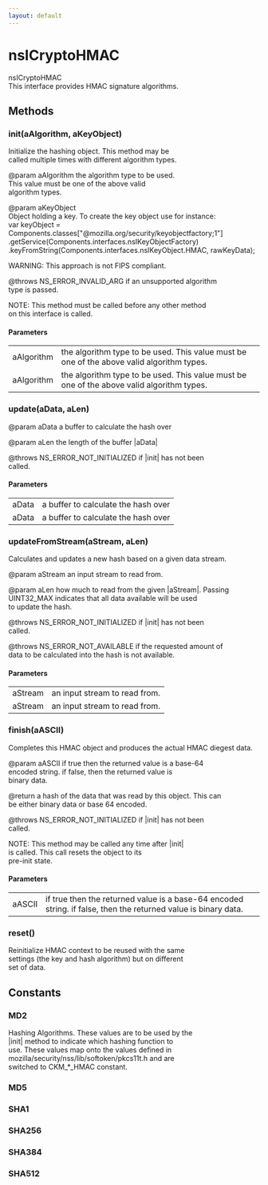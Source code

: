```yaml
---
layout: default
---
```


# nsICryptoHMAC #
  
nsICryptoHMAC  
This interface provides HMAC signature algorithms.  
  

## Methods ##

### init(aAlgorithm, aKeyObject) ###
  
Initialize the hashing object. This method may be  
called multiple times with different algorithm types.  
  
@param aAlgorithm the algorithm type to be used.  
       This value must be one of the above valid  
       algorithm types.  
  
@param aKeyObject  
       Object holding a key. To create the key object use for instance:  
       var keyObject = Components.classes["@mozilla.org/security/keyobjectfactory;1"]  
           .getService(Components.interfaces.nsIKeyObjectFactory)  
             .keyFromString(Components.interfaces.nsIKeyObject.HMAC, rawKeyData);  
  
WARNING: This approach is not FIPS compliant.  
  
@throws NS_ERROR_INVALID_ARG if an unsupported algorithm  
       type is passed.  
  
NOTE: This method must be called before any other method   
       on this interface is called.  
  

#### Parameters ####

<table>

<tr>
<td>aAlgorithm</td>
<td>the algorithm type to be used.  
       This value must be one of the above valid  
       algorithm types.  
</td>
</tr>

<tr>
<td>aAlgorithm</td>
<td>the algorithm type to be used.  
       This value must be one of the above valid  
       algorithm types.  
</td>
</tr>

</table>

### update(aData, aLen) ###
  
@param aData a buffer to calculate the hash over  
  
@param aLen the length of the buffer |aData|  
  
@throws NS_ERROR_NOT_INITIALIZED if |init| has not been   
        called.  
  

#### Parameters ####

<table>

<tr>
<td>aData</td>
<td>a buffer to calculate the hash over  
</td>
</tr>

<tr>
<td>aData</td>
<td>a buffer to calculate the hash over  
</td>
</tr>

</table>

### updateFromStream(aStream, aLen) ###
  
Calculates and updates a new hash based on a given data stream.  
  
@param aStream an input stream to read from.  
  
@param aLen how much to read from the given |aStream|.  Passing  
       UINT32_MAX indicates that all data available will be used   
       to update the hash.   
  
@throws NS_ERROR_NOT_INITIALIZED if |init| has not been   
        called.  
  
@throws NS_ERROR_NOT_AVAILABLE if the requested amount of   
        data to be calculated into the hash is not available.  
  
  

#### Parameters ####

<table>

<tr>
<td>aStream</td>
<td>an input stream to read from.  
</td>
</tr>

<tr>
<td>aStream</td>
<td>an input stream to read from.  
</td>
</tr>

</table>

### finish(aASCII) ###
  
Completes this HMAC object and produces the actual HMAC diegest data.  
  
@param aASCII if true then the returned value is a base-64   
       encoded string.  if false, then the returned value is  
       binary data.    
  
@return a hash of the data that was read by this object.  This can  
        be either binary data or base 64 encoded.  
  
@throws NS_ERROR_NOT_INITIALIZED if |init| has not been   
        called.  
  
NOTE: This method may be called any time after |init|  
      is called.  This call resets the object to its  
      pre-init state.  
  

#### Parameters ####

<table>

<tr>
<td>aASCII</td>
<td>if true then the returned value is a base-64   
       encoded string.  if false, then the returned value is  
       binary data.    
</td>
</tr>

</table>

### reset() ###
  
Reinitialize HMAC context to be reused with the same  
settings (the key and hash algorithm) but on different   
set of data.  
  

## Constants ##

### MD2 ###
  
Hashing Algorithms.  These values are to be used by the  
|init| method to indicate which hashing function to  
use.  These values map onto the values defined in  
mozilla/security/nss/lib/softoken/pkcs11t.h and are   
switched to CKM_*_HMAC constant.  
  

### MD5 ###

### SHA1 ###

### SHA256 ###

### SHA384 ###

### SHA512 ###
